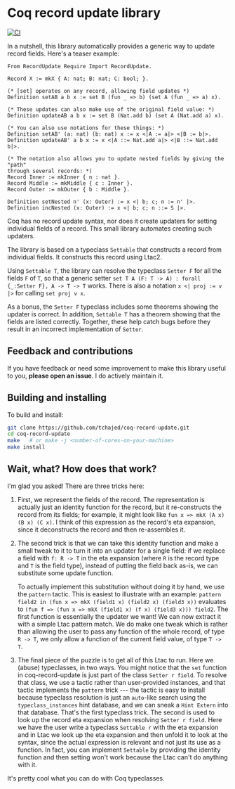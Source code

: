 # Coq record update library

[![CI](https://github.com/tchajed/coq-record-update/actions/workflows/coq-action.yml/badge.svg)](https://github.com/tchajed/coq-record-update/actions/workflows/coq-action.yml)

In a nutshell, this library automatically provides a generic way to update record fields. Here's a teaser example:

```coq
From RecordUpdate Require Import RecordUpdate.

Record X := mkX { A: nat; B: nat; C: bool; }.

(* [set] operates on any record, allowing field updates *)
Definition setAB a b x := set B (fun _ => b) (set A (fun _ => a) x).

(* These updates can also make use of the original field value: *)
Definition updateAB a b x := set B (Nat.add b) (set A (Nat.add a) x).

(* You can also use notations for these things: *)
Definition setAB' (a: nat) (b: nat) x := x <|A := a|> <|B := b|>.
Definition updateAB' a b x := x <|A ::= Nat.add a|> <|B ::= Nat.add b|>.

(* The notation also allows you to update nested fields by giving the "path"
through several records: *)
Record Inner := mkInner { n : nat }.
Record Middle := mkMiddle { c : Inner }.
Record Outer := mkOuter { b : Middle }.

Definition setNested n' (x: Outer) := x <| b; c; n := n' |>.
Definition incNested (x: Outer) := x <| b; c; n ::= S |>.
```

Coq has no record update syntax, nor does it create updaters for setting individual fields of a record. This small library automates creating such updaters.

The library is based on a typeclass `Settable` that constructs a record from individual fields. It constructs this record using Ltac2.

Using `Settable T`, the library can resolve the typeclass `Setter F` for all the fields `F` of `T`, so that a generic setter `set T A (F: T -> A) : forall {_:Setter F}, A -> T -> T` works. There is also a notation `x <| proj := v |>` for calling `set proj v x`.

As a bonus, the `Setter F` typeclass includes some theorems showing the updater is correct. In addition, `Settable T` has a theorem showing that the fields are listed correctly. Together, these help catch bugs before they result in an incorrect implementation of `Setter`.

## Feedback and contributions

If you have feedback or need some improvement to make this library useful to you, **please open an issue**. I do actively maintain it.

## Building and installing

To build and install:

``` sh
git clone https://github.com/tchajed/coq-record-update.git
cd coq-record-update
make   # or make -j <number-of-cores-on-your-machine>
make install
```

## Wait, what? How does that work?

I'm glad you asked! There are three tricks here:

1. First, we represent the fields of the record. The representation is actually just an identity function for the record, but it re-constructs the record from its fields; for example, it might look like `fun x => mkX (A x) (B x) (C x)`. I think of this expression as the record's eta expansion, since it deconstructs the record and then re-assembles it.
2. The second trick is that we can take this identity function and make a small tweak to it to turn it into an updater for a single field: if we replace a field with `f: R -> T` in the eta expansion (where `R` is the record type and `T` is the field type), instead of putting the field back as-is, we can substitute some update function.

    To actually implement this substitution without doing it by hand, we use the `pattern` tactic. This is easiest to illustrate with an example: `pattern field2 in (fun x => mkX (field1 x) (field2 x) (field3 x))` evaluates to `(fun f => (fun x => mkX (field1 x) (f x) (field3 x))) field2`. The first function is essentially the updater we want! We can now extract it with a simple Ltac pattern match. We do make one tweak which is rather than allowing the user to pass any function of the whole record, of type `R -> T`, we only allow a function of the current field value, of type `T -> T`.
3. The final piece of the puzzle is to get all of this Ltac to run. Here we (abuse) typeclasses, in two ways. You might notice that the `set` function in coq-record-update is just part of the class `Setter r field`. To resolve that class, we use a tactic rather than user-provided instances, and that tactic implements the `pattern` trick --- the tactic is easy to install because typeclass resolution is just an `auto`-like search using the `typeclass_instances` hint database, and we can sneak a `Hint Extern` into that database. That's the first typeclass trick. The second is used to look up the record eta expansion when resolving `Setter r field`. Here we have the user write a typeclass `Settable r` with the eta expansion and in Ltac we look up the eta expansion and then unfold it to look at the syntax, since the actual expression is relevant and not just its use as a function. In fact, you can implement `Settable` by providing the identity function and then setting won't work because the Ltac can't do anything with it.

It's pretty cool what you can do with Coq typeclasses.
